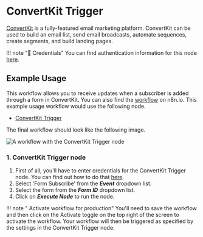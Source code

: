 # ConvertKit Trigger

[ConvertKit](https://www.convertkit.com/) is a fully-featured email marketing platform. ConvertKit can be used to build an email list, send email broadcasts, automate sequences, create segments, and build landing pages.

!!! note "🔑 Credentials"
    You can find authentication information for this node [here](/workflow/integrations/credentials/convertKit/).


## Example Usage

This workflow allows you to receive updates when a subscriber is added through a form in ConvertKit. You can also find the [workflow](https://n8n.io/workflows/644) on n8n.io. This example usage workflow would use the following node.
- [ConvertKit Trigger]()

The final workflow should look like the following image.

![A workflow with the ConvertKit Trigger node](/_images/integrations/trigger-nodes/convertkittrigger/workflow.png)

### 1. ConvertKit Trigger node

1. First of all, you'll have to enter credentials for the ConvertKit Trigger node. You can find out how to do that [here](/workflow/integrations/credentials/convertKit/).
2. Select 'Form Subscribe' from the ***Event*** dropdown list.
3. Select the form from the ***Form ID*** dropdown list.
4. Click on ***Execute Node*** to run the node.

!!! note " Activate workflow for production"
    You'll need to save the workflow and then click on the Activate toggle on the top right of the screen to activate the workflow. Your workflow will then be triggered as specified by the settings in the ConvertKit Trigger node.


